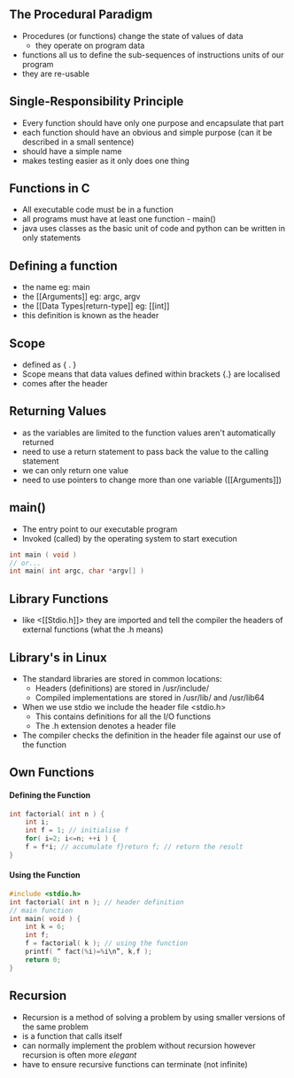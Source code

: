 ## The Procedural Paradigm
- Procedures (or functions) change the state of values of data
	- they operate on program data
- functions all us to define the sub-sequences of instructions units of our program
- they are re-usable

## Single-Responsibility Principle
- Every function should have only one purpose and encapsulate that part
- each function should have an obvious and simple purpose (can it be described in a small sentence)
- should have a simple name
- makes testing easier as it only does one thing

## Functions in C
- All executable code must be in a function
- all programs must have at least one function - main()
- java uses classes as the basic unit of code and python can be written in only statements

## Defining a function
- the name
	eg: main
- the [[Arguments]]
	eg: argc, argv
- the [[Data Types|return-type]]
	eg: [[int]]
- this definition is known as the header

## Scope
- defined as { . }
- Scope means that data values defined within brackets {.} are localised
- comes after the header

## Returning Values
- as the variables are limited to the function values aren't automatically returned
- need to use a return statement to pass back the value to the calling statement
- we can only return one value
- need to use pointers to change more than one variable ([[Arguments]])

## main()
- The entry point to our executable program
- Invoked (called) by the operating system to start execution
```c
int main ( void )
// or...
int main( int argc, char *argv[] )
```

## Library Functions
- like <[[Stdio.h]]> they are imported and tell the compiler the headers of external functions (what the .h means)

## Library's in Linux
- The standard libraries are stored in common locations:
	- Headers (definitions) are stored in /usr/include/
	- Compiled implementations are stored in /usr/lib/ and /usr/lib64
- When we use stdio we include the header file <stdio.h>
	- This contains definitions for all the I/O functions
	- The .h extension denotes a header file
- The compiler checks the definition in the header file against our use of the function

## Own Functions
#### Defining the Function
```c
int factorial( int n ) {
	int i;
	int f = 1; // initialise f
	for( i=2; i<=n; ++i ) {
	f = f*i; // accumulate f}return f; // return the result
}
```

#### Using the Function
```c
#include <stdio.h>
int factorial( int n ); // header definition
// main function
int main( void ) {
	int k = 6;
	int f;
	f = factorial( k ); // using the function
	printf( “ fact(%i)=%i\n”, k,f );
	return 0;
}
```

## Recursion
- Recursion is a method of solving a problem by using smaller versions of the same problem
- is a function that calls itself
- can normally implement the problem without recursion however recursion is often more ${elegant}$
- have to ensure recursive functions can terminate (not infinite)
